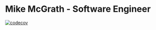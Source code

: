 # Mike McGrath - Software Engineer

[![codecov](https://codecov.io/gh/mjmcgrath2010/portfolio/branch/main/graph/badge.svg?token=wQ4YUvsoQf)](https://codecov.io/gh/mjmcgrath2010/portfolio)